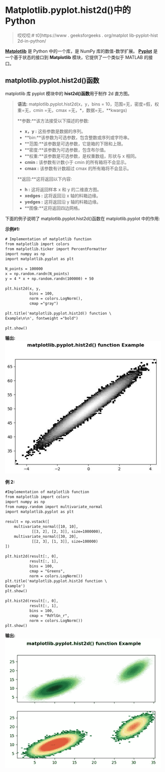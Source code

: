 # Matplotlib.pyplot.hist2d()中的 Python

> 哎哎哎:# t0]https://www . geeksforgeeks . org/matplot lib-pyplot-hist 2d-in-python/

**[Matplotlib](https://www.geeksforgeeks.org/python-introduction-matplotlib/)** 是 Python 中的一个库，是 NumPy 库的数值-数学扩展。 **[Pyplot](https://www.geeksforgeeks.org/pyplot-in-matplotlib/)** 是一个基于状态的接口到 **Matplotlib** 模块，它提供了一个类似于 MATLAB 的接口。

## matplotlib.pyplot.hist2d()函数

matplotlib 库 pyplot 模块中的 **hist2d()函数**用于制作 2d 直方图。

> **语法:** matplotlib.pyplot.hist2d(x，y，bins = 10，范围=无，密度=假，权重=无，cmin =无，cmax =无，\*，数据=无，\*\*kwargs)
> 
> **参数:**该方法接受以下描述的参数:
> 
> *   **x，y :** 这些参数是数据的序列。
> *   **bin:**该参数为可选参数，包含整数或序列或字符串。
> *   **范围:**该参数是可选参数，它是箱的下限和上限。
> *   **密度:**该参数为可选参数，包含布尔值。
> *   **权重:**该参数是可选参数，是权重数组，形状与 x 相同。
> *   **cmin :** 该参数有计数小于 cmin 的所有箱将不会显示。
> *   **cmax :** 该参数有计数超过 cmax 的所有箱将不会显示。
> 
> **返回:**这将返回以下内容:
> 
> *   **h :** 这将返回样本 x 和 y 的二维直方图。
> *   **xedges :** 这将返回沿 x 轴的料箱边缘。
> *   **yedges :** 这将返回沿 y 轴的料箱边缘。
> *   **图像:**这将返回四边网格。

下面的例子说明了 matplotlib.pyplot.hist2d()函数在 matplotlib.pyplot 中的作用:

**示例#1:**

```
# Implementation of matplotlib function
from matplotlib import colors
from matplotlib.ticker import PercentFormatter
import numpy as np
import matplotlib.pyplot as plt

N_points = 100000
x = np.random.randn(N_points)
y = 4 * x + np.random.randn(100000) + 50

plt.hist2d(x, y,
           bins = 100, 
           norm = colors.LogNorm(), 
           cmap ="gray")

plt.title('matplotlib.pyplot.hist2d() function \
Example\n\n', fontweight ="bold")

plt.show()
```

**输出:**
![](img/33938c05259514a1ec59b219dedb4114.png)

**例 2:**

```
#Implementation of matplotlib function
from matplotlib import colors
import numpy as np
from numpy.random import multivariate_normal
import matplotlib.pyplot as plt

result = np.vstack([
    multivariate_normal([10, 10],
            [[3, 2], [2, 3]], size=1000000),
    multivariate_normal([30, 20],
            [[2, 3], [1, 3]], size=100000)
])

plt.hist2d(result[:, 0],
           result[:, 1],
           bins = 100, 
           cmap = "Greens",
           norm = colors.LogNorm())
plt.title('matplotlib.pyplot.hist2d function \
Example')
plt.show()

plt.hist2d(result[:, 0], 
           result[:, 1],
           bins = 100, 
           cmap = "RdYlGn_r",
           norm = colors.LogNorm())
plt.show()
```

**输出:**
![](img/2a0be789652e1ef2b3151d80c08dd210.png)